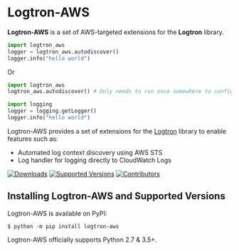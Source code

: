 # Logtron-AWS

**Logtron-AWS** is a set of AWS-targeted extensions for the **Logtron** library.

```python
import logtron_aws
logger = logtron_aws.autodiscover()
logger.info("hello world")
```

Or

```python
import logtron_aws
logtron_aws.autodiscover() # Only needs to run once somewhere to configure the root logger

import logging
logger = logging.getLogger()
logger.info("hello world")
```

Logtron-AWS provides a set of extensions for the [Logtron](https://github.com/ilija1/logtron/) library to enable features such as:

- Automated log context discovery using AWS STS
- Log handler for logging directly to CloudWatch Logs

[![Downloads](https://pepy.tech/badge/logtron-aws/month)](https://pepy.tech/project/logtron-aws/month)
[![Supported Versions](https://img.shields.io/pypi/pyversions/logtron-aws.svg)](https://pypi.org/project/logtron-aws)
[![Contributors](https://img.shields.io/github/contributors/ilija1/logtron-aws.svg)](https://github.com/ilija1/logtron-aws/graphs/contributors)

## Installing Logtron-AWS and Supported Versions

Logtron-AWS is available on PyPI:

```shell
$ python -m pip install logtron-aws
```

Logtron-AWS officially supports Python 2.7 & 3.5+.
